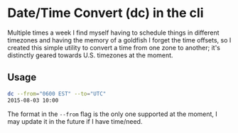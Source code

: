 Date/Time Convert (dc) in the cli
====

Multiple times a week I find myself having to schedule things in different timezones and having the memory of a goldfish
I forget the time offsets, so I created this simple utility to convert a time from one zone to another; it's distinctly
geared towards U.S. timezones at the moment. 

## Usage

```bash
dc --from="0600 EST" --to="UTC"
2015-08-03 10:00
```

The format in the `--from` flag is the only one supported at the moment, I may update it in the future if I have time/need. 
